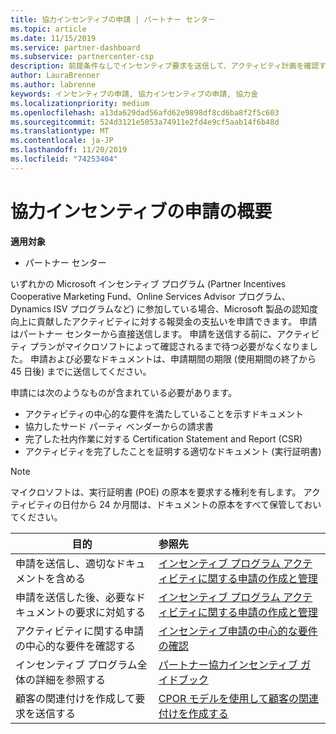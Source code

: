 ```yaml
---
title: 協力インセンティブの申請 | パートナー センター
ms.topic: article
ms.date: 11/15/2019
ms.service: partner-dashboard
ms.subservice: partnercenter-csp
description: 前提条件なしでインセンティブ要求を送信して、アクティビティ計画を確認する方法について説明します。
author: LauraBrenner
ms.author: labrenne
keywords: インセンティブの申請, 協力インセンティブの申請, 協力金
ms.localizationpriority: medium
ms.openlocfilehash: a13da629dad56afd62e9898df8cd6ba8f2f5c603
ms.sourcegitcommit: 524d3121e5053a74911e2fd4e9cf5aab14f6b48d
ms.translationtype: MT
ms.contentlocale: ja-JP
ms.lasthandoff: 11/20/2019
ms.locfileid: "74253404"
---
```

# <a name="incentives-co-op-claims-overview"></a>協力インセンティブの申請の概要

**適用対象**

- パートナー センター

いずれかの Microsoft インセンティブ プログラム (Partner Incentives Cooperative Marketing Fund、Online Services Advisor プログラム、Dynamics ISV プログラムなど) に参加している場合、Microsoft 製品の認知度向上に貢献したアクティビティに対する報奨金の支払いを申請できます。 申請はパートナー センターから直接送信します。 申請を送信する前に、アクティビティ プランがマイクロソフトによって確認されるまで待つ必要がなくなりました。 申請および必要なドキュメントは、申請期間の期限 (使用期間の終了から 45 日後) までに送信してください。 

申請には次のようなものが含まれている必要があります。

- アクティビティの中心的な要件を満たしていることを示すドキュメント
- 協力したサード パーティ ベンダーからの請求書
- 完了した社内作業に対する Certification Statement and Report (CSR)
- アクティビティを完了したことを証明する適切なドキュメント (実行証明書) 

>[!NOTE]
>マイクロソフトは、実行証明書 (POE) の原本を要求する権利を有します。 アクティビティの日付から 24 か月間は、ドキュメントの原本をすべて保管しておいてください。 

|**目的**   |**参照先**   |
|-----------------|:--------------------------------------|
|申請を送信し、適切なドキュメントを含める|[インセンティブ プログラム アクティビティに関する申請の作成と管理](create-incentives-claims.md)|
|申請を送信した後、必要なドキュメントの要求に対処する|[インセンティブ プログラム アクティビティに関する申請の作成と管理](create-incentives-claims.md)  |
|アクティビティに関する申請の中心的な要件を確認する|[インセンティブ申請の中心的な要件の確認](core-requirements.md)   |
|インセンティブ プログラム全体の詳細を参照する|[パートナー協力インセンティブ ガイドブック](https://assets.microsoft.com/coop-guidebook.pdf)
|顧客の関連付けを作成して要求を送信する |[CPOR モデルを使用して顧客の関連付けを作成する](submit-osa-claim.md)|
                                                                                 
                                   
